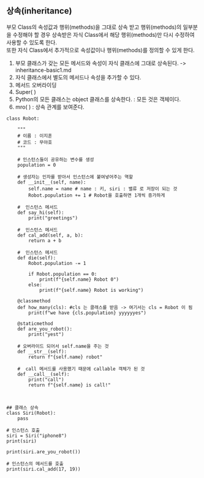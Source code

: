 ## 상속(inheritance)
부모 Class의 속성값과 행위(methods)을 그대로 상속 받고 행위(methods)의 일부분을 수정해야 할 경우 상속받은 자식 Class에서 해당 행위(methods)만 다시 수정하여 사용할 수 있도록 한다.  
또한 자식 Class에서 추가적으로 속성값이나 행위(methods)를 정의할 수 있게 한다.

1. 부모 클래스가 갖는 모든 메서드와 속성이 자식 클래스에 그대로 상속된다.  -> inheritance-basic1.md
2. 자식 클래스에서 별도의 메서드나 속성을 추가할 수 있다.
3. 메서드 오버라이딩
4. Super( )
5. Python의 모든 클래스는 object 클래스를 상속한다. : 모든 것은 객체이다.
6. mro( ) : 상속 관계를 보여준다.

```
class Robot:

    """
    # 이름 : 이지훈
    # 코드 : 무야호
    """

    # 인스턴스들이 공유하는 변수를 생성
    population = 0

    # 생성자는 인자를 받아서 인스턴스에 붙여넣어주는 역할
    def __init__(self, name):
        self.name = name # name : 키, siri : 밸류 로 저장이 되는 것
        Robot.population += 1 # Robot을 호출하면 1개씩 증가하게

    #  인스턴스 메서드
    def say_hi(self):
        print("greetings")

    #  인스턴스 메서드
    def cal_add(self, a, b):
        return a + b

    #  인스턴스 메서드
    def die(self):
        Robot.population -= 1 

        if Robot.population == 0:
            print(f"{self.name} Robot 0")
        else:
            print(f"{self.name} Robot is working")

    @classmethod
    def how_many(cls): #cls 는 클래스를 받음 -> 여기서는 cls = Robot 이 됨
        print(f"we have {cls.population} yyyyyyes")

    @staticmethod
    def are_you_robot():
        print("yest")

    # 오버라이드 되어서 self.name을 주는 것
    def __str__(self):
        return f"{self.name} robot"

    #  call 메서드를 사용했기 때문에 callable 객체가 된 것
    def __call__(self):
        print("call")
        return f"{self.name} is call!"



## 클래스 상속
class Siri(Robot):
    pass

# 인스턴스 호출
siri = Siri("iphone8")
print(siri)

print(siri.are_you_robot())

# 인스턴스의 메서드를 호출
print(siri.cal_add(17, 19))
```